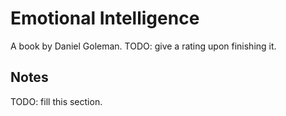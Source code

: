 # Emotional Intelligence

A book by Daniel Goleman. TODO: give a rating upon finishing it.

## Notes

TODO: fill this section.
